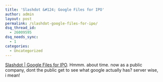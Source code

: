 ```yaml
---
title: 'Slashdot &#124; Google Files for IPO'
author: admin
layout: post
permalink: /slashdot-google-files-for-ipo/
dsq_thread_id:
  - 26009595
dsq_needs_sync:
  - 1
categories:
  - Uncategorized
---
```

[Slashdot | Google Files for IPO][1]. Hmmm. about time. now as a public company, dont the public get to see what google actually has? server wise, i mean!

 [1]: http://slashdot.org/articles/04/04/29/1833206.shtml?tid=98&tid=99